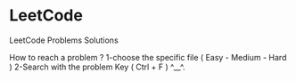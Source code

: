 # LeetCode
LeetCode Problems Solutions

How to reach a problem ? 
1-choose the specific file ( Easy - Medium - Hard )
2-Search with the problem Key ( Ctrl + F ) ^__^.
